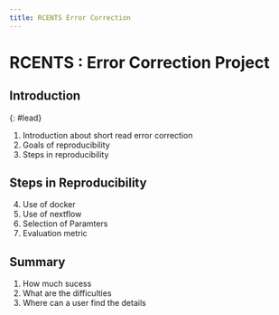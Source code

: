 ```yaml
---
title: RCENTS Error Correction
---
```


<div class="starter-template" markdown="1"> 


# RCENTS : Error Correction Project


## Introduction
{: #lead}

1. Introduction about short read error correction 
2. Goals of reproducibility
3. Steps in reproducibility

## Steps in Reproducibility

4. Use of docker
5. Use of nextflow
6. Selection of Paramters
7. Evaluation metric

## Summary

1. How much sucess
2. What are the difficulties
3. Where can a user find the details

</div>
